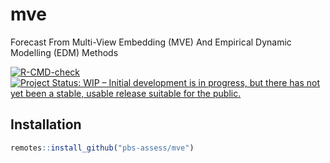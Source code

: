 # mve
Forecast From Multi-View Embedding (MVE) And Empirical Dynamic Modelling (EDM) Methods

<!-- badges: start -->
[![R-CMD-check](https://github.com/luke-a-rogers/mve/workflows/R-CMD-check/badge.svg)](https://github.com/luke-a-rogers/mve/actions)
[![Project Status: WIP – Initial development is in progress, but there
has not yet been a stable, usable release suitable for the
public.](https://www.repostatus.org/badges/latest/wip.svg)](https://www.repostatus.org/#wip)
<!-- badges: end -->

## Installation

``` r
remotes::install_github("pbs-assess/mve")
```
